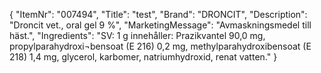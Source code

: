 {
  "ItemNr": "007494",
  "Title": "test",
  "Brand": "DRONCIT",
  "Description": "Droncit vet., oral gel 9 %",
  "MarketingMessage": "Avmaskningsmedel till häst.",
  "Ingredients": "SV: 1 g innehåller: Prazikvantel 90,0 mg, propylparahydroxi¬bensoat (E 216) 0,2 mg, methylparahydroxibensoat (E 218) 1,4 mg, glycerol, karbomer, natriumhydroxid, renat vatten."
}